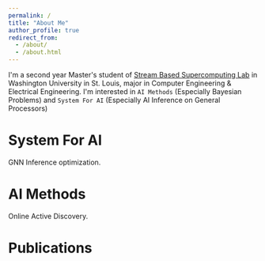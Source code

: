 ```yaml
---
permalink: /
title: "About Me"
author_profile: true
redirect_from: 
  - /about/
  - /about.html
---
```


I'm a second year Master's student of 
[Stream Based Supercomputing Lab](https://sbs.wustl.edu) 
in Washington University in St. Louis, major in Computer Engineering & Electrical Engineering. I'm interested in `AI Methods` (Especially Bayesian Problems) and `System For AI` (Especially AI Inference on General Processors)


System For AI
======
GNN Inference optimization.



AI Methods
======
Online Active Discovery.



Publications
======
